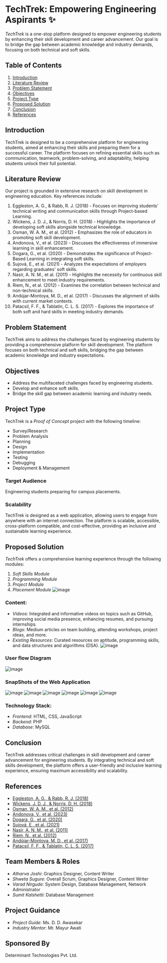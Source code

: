 # TechTrek: Empowering Engineering Aspirants ✨

*TechTrek* is a one-stop platform designed to empower engineering students by enhancing their skill development and career advancement. Our goal is to bridge the gap between academic knowledge and industry demands, focusing on both technical and soft skills. 

## Table of Contents
1. [Introduction](#introduction)
2. [Literature Review](#literature-review)
3. [Problem Statement](#problem-statement)
4. [Objectives](#objectives)
5. [Project Type](#project-type)
6. [Proposed Solution](#proposed-solution)
7. [Conclusion](#conclusion)
8. [References](#references)

## Introduction
TechTrek is designed to be a comprehensive platform for engineering students, aimed at enhancing their skills and preparing them for a successful career. The platform focuses on refining essential skills such as communication, teamwork, problem-solving, and adaptability, helping students unlock their full potential.

## Literature Review
Our project is grounded in extensive research on skill development in engineering education. Key references include:

1. Eggleston, A. G., & Rabb, R. J. (2018) - Focuses on improving students' technical writing and communication skills through Project-based Learning.
2. Wickens, J. D. J., & Norris, D. H. (2018) - Highlights the importance of developing soft skills alongside technical knowledge.
3. Osman, W. A. M., et al. (2012) - Emphasizes the role of educators in promoting soft skill development.
4. Andonova, V., et al. (2023) - Discusses the effectiveness of immersive learning in skill enhancement.
5. Dogara, G., et al. (2020) - Demonstrates the significance of Project-Based Learning in integrating soft skills.
6. Sujová, E., et al. (2021) - Analyzes the expectations of employers regarding graduates' soft skills.
7. Nasir, A. N. M., et al. (2011) - Highlights the necessity for continuous skill enhancement to meet industry requirements.
8. Riem, N., et al. (2012) - Examines the correlation between technical and non-technical skills.
9. Andújar-Montoya, M. D., et al. (2017) - Discusses the alignment of skills with current market contexts.
10. Patacsil, F. F., & Tablatin, C. L. S. (2017) - Explores the importance of both soft and hard skills in meeting industry demands.

## Problem Statement
TechTrek aims to address the challenges faced by engineering students by providing a comprehensive platform for skill development. The platform focuses on both technical and soft skills, bridging the gap between academic knowledge and industry expectations.

## Objectives
- Address the multifaceted challenges faced by engineering students.
- Develop and enhance soft skills.
- Bridge the skill gap between academic learning and industry needs.

## Project Type
TechTrek is a *Proof of Concept* project with the following timeline:
- Survey/Research
- Problem Analysis
- Planning
- Design
- Implementation
- Testing
- Debugging
- Deployment & Management

### Target Audience
Engineering students preparing for campus placements.

### Scalability
TechTrek is designed as a web application, allowing users to engage from anywhere with an internet connection. The platform is scalable, accessible, cross-platform compatible, and cost-effective, providing an inclusive and sustainable learning experience.

## Proposed Solution
*TechTrek* offers a comprehensive learning experience through the following modules:
1. *Soft Skills Module*
2. *Programming Module*
3. *Project Module*
4. *Placement Module*
   ![image](https://github.com/user-attachments/assets/5db41f31-f2e3-4852-ba38-c2009937a094)

### Content:
- *Videos*: Integrated and informative videos on topics such as GitHub, improving social media presence, enhancing resumes, and pursuing internships.
- *Blogs*: Medium articles on team building, attending workshops, project ideas, and more.
- *Existing Resources*: Curated resources on aptitude, programming skills, and data structures and algorithms (DSA).
 ![image](https://github.com/user-attachments/assets/72a4738a-e918-418a-8675-2207ed558e09)

### User flow Diagram
![image](https://github.com/user-attachments/assets/411e8c0f-d4cc-4d42-9380-d1f8687698df)

### SnapShots of the Web Application
![image](https://github.com/user-attachments/assets/d5baeaa1-0f11-4d4a-8f8f-83c471c51229)
![image](https://github.com/user-attachments/assets/53930200-f765-4456-a61f-ec709f0e066c)
![image](https://github.com/user-attachments/assets/cd19421a-faec-45d6-b941-e77f4b457da2)
![image](https://github.com/user-attachments/assets/3be2dbf5-039c-4f42-902c-da2330dbba87)
![image](https://github.com/user-attachments/assets/ae90b194-e12c-4bd4-91c6-c7c35e066423)
![image](https://github.com/user-attachments/assets/42a31349-1882-40fe-99a6-03e3abccc4ee)

### Technology Stack:
- *Frontend*: HTML, CSS, JavaScript
- *Backend*: PHP
- *Database*: MySQL

## Conclusion
TechTrek addresses critical challenges in skill development and career advancement for engineering students. By integrating technical and soft skills development, the platform offers a user-friendly and inclusive learning experience, ensuring maximum accessibility and scalability.

## References
- [Eggleston, A. G., & Rabb, R. J. (2018)](https://peer.asee.org/technical-communication-for-engineers-improving-professional-and-technical-skills)
- [Wickens, J. D. J., & Norris, D. H. (2018)](https://www.tandfonline.com/doi/full/10.1080/00393630.2018.1486078)
- [Osman, W. A. M., et al. (2012)](https://researchportal.murdoch.edu.au/esploro/outputs/journalArticle/Educator-Perceptions-of-Soft-Skill-Development/991005544297907891)
- [Andonova, V., et al. (2023)](https://www.frontiersin.org/journals/psychology/articles/10.3389/fpsyg.2023.1176697/full)
- [Dogara, G., et al. (2020)](https://ieeexplore.ieee.org/abstract/document/9085387)
- [Sujová, E., et al. (2021)](https://doi.org/10.3390/su132413807)
- [Nasir, A. N. M., et al. (2011)](https://www.sciencedirect.com/science/article/abs/pii/S0002961005808438)
- [Riem, N., et al. (2012)](https://doi.org/10.1093/bja/aes256)
- [Andújar-Montoya, M. D., et al. (2017)](https://library.iated.org/view/ANDUJARMONTOYA2017SKI)
- [Patacsil, F. F., & Tablatin, C. L. S. (2017)](https://www.redalyc.org/pdf/3311/331152600006.pdf)

## Team Members & Roles
- *Atharva Joshi*: Graphics Designer, Content Writer
- *Shweta Sugure*: Overall Scrum, Graphics Designer, Content Writer
- *Varad Nirgude*: System Design, Database Management, Network Administrator
- *Sumit Kalshetti*: Database Management

## Project Guidance
- *Project Guide*: Ms. D. D. Awasekar
- *Industry Mentor*: Mr. Mayur Awati

## Sponsored By
Determinant Technologies Pvt. Ltd.
